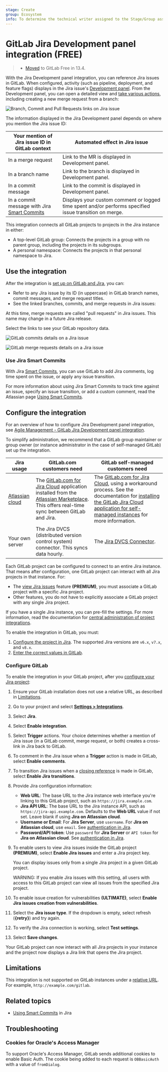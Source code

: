 ```yaml
---
stage: Create
group: Ecosystem
info: To determine the technical writer assigned to the Stage/Group associated with this page, see https://about.gitlab.com/handbook/engineering/ux/technical-writing/#assignments
---
```


# GitLab Jira Development panel integration **(FREE)**

> - [Moved](https://gitlab.com/gitlab-org/gitlab/-/issues/233149) to GitLab Free in 13.4.

With the Jira Development panel integration, you can reference Jira issues in GitLab.
When configured, activity (such as pipeline, deployment, and feature flags) displays in the Jira issue's
[Development panel](https://support.atlassian.com/jira-software-cloud/docs/view-development-information-for-an-issue/).
From the Development panel, you can open a detailed view and
[take various actions](#use-the-integration), including creating a new merge request from a branch:

![Branch, Commit and Pull Requests links on Jira issue](img/jira_dev_panel_jira_setup_3.png)

The information displayed in the Jira Development panel depends on where you mention the Jira issue ID:

| Your mention of Jira issue ID in GitLab context   | Automated effect in Jira issue                                                                         |
|---------------------------------------------------|--------------------------------------------------------------------------------------------------------|
| In a merge request                                | Link to the MR is displayed in Development panel.                                                      |
| In a branch name                                  | Link to the branch is displayed in Development panel.                                                  |
| In a commit message                               | Link to the commit is displayed in Development panel.                                                  |
| In a commit message with Jira [Smart Commits](https://confluence.atlassian.com/fisheye/using-smart-commits-960155400.html) | Displays your custom comment or logged time spent and/or performs specified issue transition on merge. |

This integration connects all GitLab projects to projects in the Jira instance in either:

- A top-level GitLab group: Connects the projects in a group with no parent group,
  including the projects in its subgroups.
- A personal namespace: Connects the projects in that personal namespace to Jira.

## Use the integration

After the integration is [set up on GitLab and Jira](#configure-the-integration), you can:

- Refer to any Jira issue by its ID (in uppercase) in GitLab branch names,
  commit messages, and merge request titles.
- See the linked branches, commits, and merge requests in Jira issues:

At this time, merge requests are called "pull requests" in Jira issues.
This name may change in a future Jira release.

Select the links to see your GitLab repository data.

![GitLab commits details on a Jira issue](img/jira_dev_panel_jira_setup_4.png)

![GitLab merge requests details on a Jira issue](img/jira_dev_panel_jira_setup_5.png)

### Use Jira Smart Commits

With Jira [Smart Commits](https://confluence.atlassian.com/fisheye/using-smart-commits-960155400.html),
you can use GitLab to add Jira comments, log time spent on the issue, or apply any issue transition.

For more information about using Jira Smart Commits to track time against an issue, specify
an issue transition, or add a custom comment, read the Atlassian page
[Using Smart Commits](https://confluence.atlassian.com/fisheye/using-smart-commits-960155400.html).

## Configure the integration

<i class="fa fa-youtube-play youtube" aria-hidden="true"></i>
For an overview of how to configure Jira Development panel integration, see
[Agile Management - GitLab Jira Development panel integration](https://www.youtube.com/watch?v=VjVTOmMl85M).

To simplify administration, we recommend that a GitLab group maintainer or group owner
(or instance administrator in the case of self-managed GitLab) set up the integration.

| Jira usage | GitLab.com customers need | GitLab self-managed customers need |
|------------|---------------------------|------------------------------------|
| [Atlassian cloud](https://www.atlassian.com/cloud) | The [GitLab.com for Jira Cloud](https://marketplace.atlassian.com/apps/1221011/gitlab-com-for-jira-cloud?hosting=cloud&tab=overview) application installed from the [Atlassian Marketplace](https://marketplace.atlassian.com). This offers real-time sync between GitLab and Jira. | The [GitLab.com for Jira Cloud](https://marketplace.atlassian.com/apps/1221011/gitlab-com-for-jira-cloud?hosting=cloud&tab=overview), using a workaround process. See the documentation for [installing the GitLab Jira Cloud application for self-managed instances](connect-app.md#install-the-gitlabcom-for-jira-cloud-application-for-self-managed-instances) for more information. |
| Your own server | The Jira DVCS (distributed version control system) connector. This syncs data hourly. | The [Jira DVCS Connector](dvcs.md). |

Each GitLab project can be configured to connect to an entire Jira instance. That means after
configuration, one GitLab project can interact with all Jira projects in that instance. For:

- The [view Jira issues](issues.md#view-jira-issues) feature **(PREMIUM)**, you must associate a GitLab project with a
  specific Jira project.
- Other features, you do not have to explicitly associate a GitLab project with any single Jira
  project.

If you have a single Jira instance, you can pre-fill the settings. For more information, read the
documentation for [central administration of project integrations](../../user/admin_area/settings/project_integration_management.md).

To enable the integration in GitLab, you must:

1. [Configure the project in Jira](index.md#jira-integration).
   The supported Jira versions are `v6.x`, `v7.x`, and `v8.x`.
1. [Enter the correct values in GitLab](#configure-gitlab).

### Configure GitLab

To enable the integration in your GitLab project, after you
[configure your Jira project](index.md#jira-integration):

1. Ensure your GitLab installation does not use a relative URL, as described in
   [Limitations](#limitations).
1. Go to your project and select [**Settings > Integrations**](../../user/project/integrations/overview.md#accessing-integrations).
1. Select **Jira**.
1. Select **Enable integration**.
1. Select **Trigger** actions. Your choice determines whether a mention of Jira issue
   (in a GitLab commit, merge request, or both) creates a cross-link in Jira back to GitLab.
1. To comment in the Jira issue when a **Trigger** action is made in GitLab, select
   **Enable comments**.
1. To transition Jira issues when a
   [closing reference](../../user/project/issues/managing_issues.md#closing-issues-automatically)
   is made in GitLab, select **Enable Jira transitions**.
1. Provide Jira configuration information:
   - **Web URL**: The base URL to the Jira instance web interface you're linking to
     this GitLab project, such as `https://jira.example.com`.
   - **Jira API URL**: The base URL to the Jira instance API, such as `https://jira-api.example.com`.
     Defaults to the **Web URL** value if not set. Leave blank if using **Jira on Atlassian cloud**.
   - **Username or Email**:
     For **Jira Server**, use `username`. For **Jira on Atlassian cloud**, use `email`.
     See [authentication in Jira](index.md#authentication-in-jira).
   - **Password/API token**:
     Use `password` for **Jira Server** or `API token` for **Jira on Atlassian cloud**.
     See [authentication in Jira](index.md#authentication-in-jira).
1. To enable users to view Jira issues inside the GitLab project **(PREMIUM)**, select **Enable Jira issues** and
   enter a Jira project key.

   You can display issues only from a single Jira project in a given GitLab project.

   WARNING:
   If you enable Jira issues with this setting, all users with access to this GitLab project
   can view all issues from the specified Jira project.

1. To enable issue creation for vulnerabilities **(ULTIMATE)**, select **Enable Jira issues creation from vulnerabilities**.
1. Select the **Jira issue type**. If the dropdown is empty, select refresh (**{retry}**) and try again.
1. To verify the Jira connection is working, select **Test settings**.
1. Select **Save changes**.

Your GitLab project can now interact with all Jira projects in your instance and the project now
displays a Jira link that opens the Jira project.

## Limitations

This integration is not supported on GitLab instances under a
[relative URL](https://docs.gitlab.com/omnibus/settings/configuration.html#configuring-a-relative-url-for-gitlab).
For example, `http://example.com/gitlab`.

## Related topics

- [Using Smart Commits](https://confluence.atlassian.com/fisheye/using-smart-commits-960155400.html) in Jira

## Troubleshooting

### Cookies for Oracle's Access Manager

To support Oracle's Access Manager, GitLab sends additional cookies
to enable Basic Auth. The cookie being added to each request is `OBBasicAuth` with
a value of `fromDialog`.
